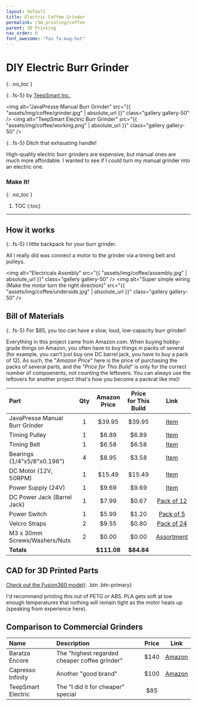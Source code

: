 ```yaml
---
layout: default
title: Electric Coffee Grinder
permalink: /3d_printing/coffee
parent: 3D Printing
nav_order: 0
font_awesome: "fas fa-mug-hot"
---
```


# <i class="{{ page.font_awesome }}"></i> DIY Electric Burr Grinder
{: .no_toc }

{: .fs-5}
by [TeepSmart Inc.](http://teepsmart.cbteeple.com)



<img alt="JavaPresse Manual Burr Grinder"
     src="{{ "assets/img/coffee/grinder.jpg" | absolute_url }}"
     class="gallery gallery-50" />
<img alt="TeepSmart Electric Burr Grinder"
     src="{{ "assets/img/coffee/working.png" | absolute_url }}"
     class="gallery gallery-50" />

{: .fs-5}
Ditch that exhausting handle!

High-quality electric burr grinders are expensive, but manual ones are much more affordable. I wanted to see if I could turn my manual grinder into an electric one.

### Make It!
{: .no_toc }

1. TOC
{:toc}

---

## How it works

{: .fs-5}
I little backpack for your burr grinder.

All I really did was connect a motor to the grinder via a timing belt and pulleys.

<img alt="Electricals Assmbly"
     src="{{ "assets/img/coffee/assembly.jpg" | absolute_url }}"
     class="gallery gallery-50" />
<img alt="Super simple wiring (Make the motor turn the right direction)"
     src="{{ "assets/img/coffee/underside.jpg" | absolute_url }}"
     class="gallery gallery-50" />


## Bill of Materials

{: .fs-5}
For $85, you too can have a slow, loud, low-capacity burr grinder!

Everything in this project came from Amazon.com. When buying hobby-grade things on Amazon, you often have to buy things in packs of several (for example, you can't just buy one DC barrel jack, you have to buy a pack of 12). As such, the "_Amazon Price_" here is the price of purchasing the packs of several parts, and the "_Price for This Build_" is only for the correct number of compoenents, not counting the leftovers. You can always use the leftovers for another project (that's how you become a packrat like me)!


| Part                           | Qty | Amazon Price  | Price for This Build | Link    |
|:--------------------------------|:--:|:------:|:----------------:|:----------------------:|
| JavaPresse Manual Burr Grinder |   1| $39.95 | $39.95 | [Item](https://www.amazon.com/JavaPresse-Grinder-Conical-Brushed-Stainless/dp/B013R3Q7B2/ref=sr_1_5?crid=1WFYJVHRIQE8X&dchild=1&keywords=javapresse+manual+coffee+grinder&qid=1615042028&sprefix=javapresse%2Caps%2C182&sr=8-5) |
| Timing Pulley                  |   1 |  $6.89 |               $6.89 | [Item](https://www.amazon.com/gp/product/B0747LJJ2J/ref=ppx_yo_dt_b_asin_title_o02_s00?ie=UTF8&psc=1)                                                                                                                           |
| Timing Belt                    |   1  |  $6.58 |                $6.58 |[Item]( https://www.amazon.com/gp/product/B00CMIGFY8/ref=ppx_yo_dt_b_search_asin_title?ie=UTF8&psc=1)                                                                                                                            |
| Bearings (1/4"x5/8"x0.196")    |   4 |  $8.95 |              $3.58 | [Item](https://www.amazon.com/gp/product/B07GT739PV/ref=ppx_yo_dt_b_asin_title_o03_s00?ie=UTF8&psc=1)                                                                                                                           |
| DC Motor (12V, 50RPM)          |   1  | $15.49 |              $15.49 | [Item](https://www.amazon.com/gp/product/B07K9KPDNV/ref=ppx_yo_dt_b_asin_title_o04_s00?ie=UTF8&th=1)                                                                                                                            |
| Power Supply (24V)             |   1 |  $9.69 |              $9.69 | [Item](https://www.amazon.com/gp/product/B00L9PCJF4/ref=ppx_yo_dt_b_search_asin_title?ie=UTF8&psc=1)                                                                                                                            |
| DC Power Jack (Barrel Jack)    |   1 |  $7.99 |               $0.67 | [Pack of 12](https://www.amazon.com/ThreeBulls-Pieces-5-5mmx2-1mm-Female-Connector/dp/B01N8VV78D/ref=sr_1_3?dchild=1&keywords=dc+barrel+jack&qid=1615041413&sr=8-3)                                                                   |
| Power Switch                   |   1  |  $5.99 |             $1.20 | [Pack of 5](https://www.amazon.com/Magic-shell-5-Pack-Rocker-Position/dp/B07D285PLL/ref=sr_1_11?dchild=1&keywords=power+switch&qid=1615041469&sr=8-11) |
| Velcro Straps                  |   2  |  $9.55 |                $0.80 | [Pack of 24](https://www.amazon.com/gp/product/B0798L21FG/ref=ppx_yo_dt_b_search_asin_image?ie=UTF8&psc=1) |
| M3 x 30mm Screws/Washers/Nuts               |   2  |  $0.00 |                $0.00 | [Assortment](https://www.amazon.com/VIGRUE-1110PCS-Stainless-Assortment-Tweezer/dp/B083SGJ7BD/ref=sr_1_6?dchild=1&keywords=m3+screw&qid=1615045917&sr=8-6) |
|  **Totals**                    |     | **$111.08**  |  **$84.84** |   |

## CAD for 3D Printed Parts

[<i class="fas fa-cube"></i> Check out the Fusion360 model](https://a360.co/2PFausd){: .btn .btn-primary}

I'd recommend printing this out of PETG or ABS. PLA gets soft at low enough temperatures that nothing will remain tight as the motor heats up (speaking from experience here).


## Comparison to Commercial Grinders

| Name | Description                           | Price | Link    |
|:-----|:--------------------------------------|:-----:|:--------:|
|Baratza Encore| The "highest regarded cheaper coffee grinder" | $140 |[Amazon](https://www.amazon.com/Baratza-Encore-Conical-Coffee-Grinder/dp/B007F183LK/ref=sr_1_2?dchild=1&keywords=burr+coffee+grinder+encore&qid=1615043040&s=kitchen&sr=1-2) |
|Capresso Infinity| Another "good brand" | $100 |[Amazon](https://www.amazon.com/Baratza-Encore-Conical-Coffee-Grinder/dp/B007F183LK/ref=sr_1_2?dchild=1&keywords=burr+coffee+grinder+encore&qid=1615043040&s=kitchen&sr=1-2) |
|TeepSmart Electric| The "I did it for cheaper" special | $85 | |